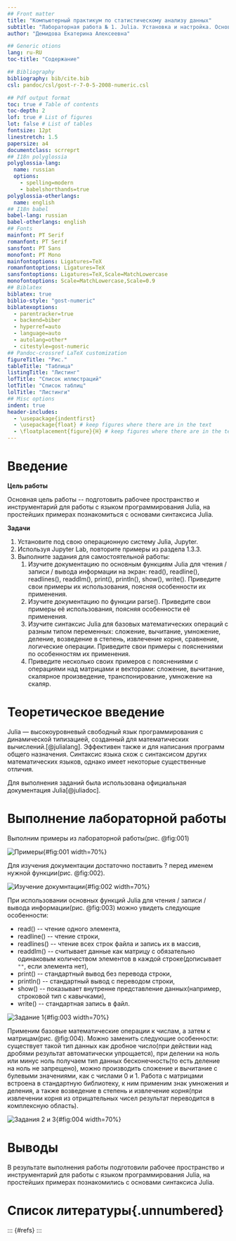```yaml
---
## Front matter
title: "Компьютерный практикум по статистическому анализу данных"
subtitle: "Лабораторная работа № 1. Julia. Установка и настройка. Основные принципы"
author: "Демидова Екатерина Алексеевна"

## Generic otions
lang: ru-RU
toc-title: "Содержание"

## Bibliography
bibliography: bib/cite.bib
csl: pandoc/csl/gost-r-7-0-5-2008-numeric.csl

## Pdf output format
toc: true # Table of contents
toc-depth: 2
lof: true # List of figures
lot: false # List of tables
fontsize: 12pt
linestretch: 1.5
papersize: a4
documentclass: scrreprt
## I18n polyglossia
polyglossia-lang:
  name: russian
  options:
	- spelling=modern
	- babelshorthands=true
polyglossia-otherlangs:
  name: english
## I18n babel
babel-lang: russian
babel-otherlangs: english
## Fonts
mainfont: PT Serif
romanfont: PT Serif
sansfont: PT Sans
monofont: PT Mono
mainfontoptions: Ligatures=TeX
romanfontoptions: Ligatures=TeX
sansfontoptions: Ligatures=TeX,Scale=MatchLowercase
monofontoptions: Scale=MatchLowercase,Scale=0.9
## Biblatex
biblatex: true
biblio-style: "gost-numeric"
biblatexoptions:
  - parentracker=true
  - backend=biber
  - hyperref=auto
  - language=auto
  - autolang=other*
  - citestyle=gost-numeric
## Pandoc-crossref LaTeX customization
figureTitle: "Рис."
tableTitle: "Таблица"
listingTitle: "Листинг"
lofTitle: "Список иллюстраций"
lotTitle: "Список таблиц"
lolTitle: "Листинги"
## Misc options
indent: true
header-includes:
  - \usepackage{indentfirst}
  - \usepackage{float} # keep figures where there are in the text
  - \floatplacement{figure}{H} # keep figures where there are in the text
---
```


# Введение

**Цель работы**

Основная цель работы -- подготовить рабочее пространство и инструментарий для работы с языком программирования Julia, на простейших примерах познакомиться с основами синтаксиса Julia.

**Задачи**

1. Установите под свою операционную систему Julia, Jupyter.
2. Используя Jupyter Lab, повторите примеры из раздела 1.3.3.
3. Выполните задания для самостоятельной работы:
   1. Изучите документацию по основным функциям Julia для чтения / записи / вывода информации на экран: read(), readline(), readlines(), readdlm(), print(), println(), show(), write(). Приведите свои примеры их использования, поясняя особенности их применения.
   2. Изучите документацию по функции parse(). Приведите свои примеры её использования, поясняя особенности её применения.
   3. Изучите синтаксис Julia для базовых математических операций с разным типом переменных: сложение, вычитание, умножение, деление, возведение в степень, извлечение корня, сравнение, логические операции. Приведите свои примеры с пояснениями по особенностям их применения.
   4. Приведите несколько своих примеров с пояснениями с операциями над матрицами и векторами: сложение, вычитание, скалярное произведение, транспонирование, умножение на скаляр.

# Теоретическое введение

Julia — высокоуровневый свободный язык программирования с динамической типизацией, созданный для математических вычислений.[@julialang]. Эффективен также и для написания программ общего назначения. Синтаксис языка схож с синтаксисом других математических языков, однако имеет некоторые существенные отличия.

Для выполнения заданий была использована официальная документация Julia[@juliadoc].

# Выполнение лабораторной работы

Выполним примеры из лабораторной работы(рис. @fig:001)

![Примеры](image/1.png){#fig:001 width=70%}

Для изучения документации достаточно поставить ? перед именем нужной функции(рис. @fig:002).

![Изучение докумнтации](image/2.png){#fig:002 width=70%}

При использовании основных функций Julia для чтения / записи / вывода информации(рис. @fig:003) можно увидеть следующие особенности:

- read() -- чтение одного элемента, 
- readline() -- чтение строки, 
- readlines() -- чтение всех строк файла и запись их в массив, 
- readdlm() -- считывает данные как матрицу с обязательно одинаковым количеством элементов в каждой строке(дописывает `""`, если элемента нет), 
- print() -- стандартный вывод без перевода строки, 
- println() -- стандартный вывод с переводом строки, 
- show() -- показывает внутренне представление данных(например, строковой тип с кавычками), 
- write() -- стандартная запись в файл.

![Задание 1](image/3.png){#fig:003 width=70%}

Применим базовые математические операции к числам, а затем к матрицам(рис. @fig:004). Можно заменить следующие особенности: существует такой тип данных как дробное число(при действии над дробями результат автоматически упрощается), при делении на ноль или минус ноль получаем тип данных бесконечность(то есть деление на ноль не запрещено), можно производить сложение и вычитание с булевыми значениями, как с числами 0 и 1. Работа с матрицами встроена в стандартную библиотеку, к ним применим знак умножения и деления, а также возведение в степень и извлечение корня(при извлечении корня из отрицательных чисел результат переводится в комплексную область).

![Задания 2 и 3](image/4.png){#fig:004 width=70%}

# Выводы

В результате выполнения работы подготовили рабочее пространство и инструментарий для работы с языком программирования Julia, на простейших примерах познакомились с основами синтаксиса Julia.

# Список литературы{.unnumbered}

::: {#refs}
:::


